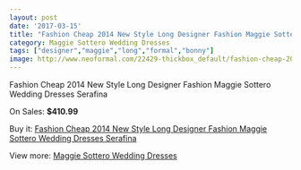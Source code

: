 ```yaml
---
layout: post
date: '2017-03-15'
title: "Fashion Cheap 2014 New Style Long Designer Fashion Maggie Sottero Wedding Dresses Serafina"
category: Maggie Sottero Wedding Dresses
tags: ["designer","maggie","long","formal","bonny"]
image: http://www.neoformal.com/22429-thickbox_default/fashion-cheap-2014-new-style-long-designer-fashion-maggie-sottero-wedding-dresses-serafina.jpg
---
```

Fashion Cheap 2014 New Style Long Designer Fashion Maggie Sottero Wedding Dresses Serafina

On Sales: **$410.99**
<a href="https://www.neoformal.com/en/maggie-sottero-wedding-dresses-2014/7435-fashion-cheap-2014-new-style-long-designer-fashion-maggie-sottero-wedding-dresses-serafina.html"><amp-img layout="responsive" width="600" height="600" src="//www.neoformal.com/22429-thickbox_default/fashion-cheap-2014-new-style-long-designer-fashion-maggie-sottero-wedding-dresses-serafina.jpg" alt="Fashion Cheap 2014 New Style Long Designer Fashion Maggie Sottero Wedding Dresses Serafina 0" /></a>
<a href="https://www.neoformal.com/en/maggie-sottero-wedding-dresses-2014/7435-fashion-cheap-2014-new-style-long-designer-fashion-maggie-sottero-wedding-dresses-serafina.html"><amp-img layout="responsive" width="600" height="600" src="//www.neoformal.com/22430-thickbox_default/fashion-cheap-2014-new-style-long-designer-fashion-maggie-sottero-wedding-dresses-serafina.jpg" alt="Fashion Cheap 2014 New Style Long Designer Fashion Maggie Sottero Wedding Dresses Serafina 1" /></a>

Buy it: [Fashion Cheap 2014 New Style Long Designer Fashion Maggie Sottero Wedding Dresses Serafina](https://www.neoformal.com/en/maggie-sottero-wedding-dresses-2014/7435-fashion-cheap-2014-new-style-long-designer-fashion-maggie-sottero-wedding-dresses-serafina.html "Fashion Cheap 2014 New Style Long Designer Fashion Maggie Sottero Wedding Dresses Serafina")

View more: [Maggie Sottero Wedding Dresses](https://www.neoformal.com/en/123-maggie-sottero-wedding-dresses-2014 "Maggie Sottero Wedding Dresses")